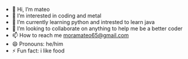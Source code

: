 - 👋 Hi, I’m mateo 
- 👀 I’m interested in coding and metal 
- 🌱 I’m currently learning python and intrested to learn java 
- 💞️ I’m looking to collaborate on anything to help me be a better coder
- 📫 How to reach me moramateo65@gmail.com
- 😄 Pronouns: he/him
- ⚡ Fun fact: i like food

<!---
matmoo/matmoo is a ✨ special ✨ repository because its `README.md` (this file) appears on your GitHub profile.
You can click the Preview link to take a look at your changes.
--->

